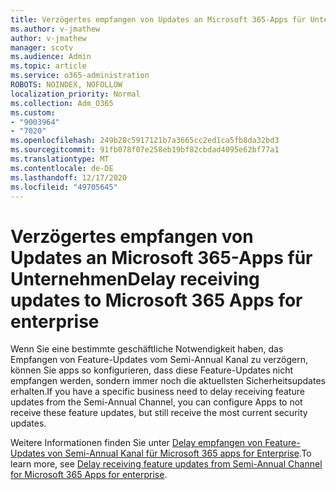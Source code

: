 ```yaml
---
title: Verzögertes empfangen von Updates an Microsoft 365-Apps für Unternehmen
ms.author: v-jmathew
author: v-jmathew
manager: scotv
ms.audience: Admin
ms.topic: article
ms.service: o365-administration
ROBOTS: NOINDEX, NOFOLLOW
localization_priority: Normal
ms.collection: Adm_O365
ms.custom:
- "9003964"
- "7020"
ms.openlocfilehash: 249b28c5917121b7a3665cc2ed1ca5fb8da32bd3
ms.sourcegitcommit: 91fb078f07e258eb19bf82cbdad4095e62bf77a1
ms.translationtype: MT
ms.contentlocale: de-DE
ms.lasthandoff: 12/17/2020
ms.locfileid: "49705645"
---
```

# <a name="delay-receiving-updates-to-microsoft-365-apps-for-enterprise"></a><span data-ttu-id="fc1ec-102">Verzögertes empfangen von Updates an Microsoft 365-Apps für Unternehmen</span><span class="sxs-lookup"><span data-stu-id="fc1ec-102">Delay receiving updates to Microsoft 365 Apps for enterprise</span></span>

<span data-ttu-id="fc1ec-103">Wenn Sie eine bestimmte geschäftliche Notwendigkeit haben, das Empfangen von Feature-Updates vom Semi-Annual Kanal zu verzögern, können Sie apps so konfigurieren, dass diese Feature-Updates nicht empfangen werden, sondern immer noch die aktuellsten Sicherheitsupdates erhalten.</span><span class="sxs-lookup"><span data-stu-id="fc1ec-103">If you have a specific business need to delay receiving feature updates from the Semi-Annual Channel, you can configure Apps to not receive these feature updates, but still receive the most current security updates.</span></span>

<span data-ttu-id="fc1ec-104">Weitere Informationen finden Sie unter [Delay empfangen von Feature-Updates von Semi-Annual Kanal für Microsoft 365 apps for Enterprise](https://go.microsoft.com/fwlink/?linkid=2109533).</span><span class="sxs-lookup"><span data-stu-id="fc1ec-104">To learn more, see [Delay receiving feature updates from Semi-Annual Channel for Microsoft 365 Apps for enterprise](https://go.microsoft.com/fwlink/?linkid=2109533).</span></span>
